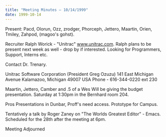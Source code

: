 ```yaml
---
title: "Meeting Minutes – 10/14/1999"
date: 1999-10-14
---
```

Present:  Pacd, Olorun, Ozz, zrodger, Phorceph, Jettero, Maartin, Orien, Tmiley, Zahpod, (magoo's gohst).   </p><p>
Recruiter Ralph Worick - "Unitrac" www.unitrac.com. Ralph plans to be present next week as well - drop by if interested. Looking for  Programmers,  Support, Interns etc. </p><p>
Contact Dr. Trenary. </p><p>
Unitrac Software Corporation (President Greg Ozuzu) 141 East Michigan Avenue Kalamazoo, Michigan 49007 USA Phone - 616-344-0220 ext 230 </p><p>
Maartin, Jettero, Camber and .5 of a Wes Will be giving the budget presentation. Saturday at 1:30pm in the Bernhard room 204. </p><p>
</p><p>
Pros Presentations in Dunbar, Proff's need access. Prototype for Campus. </p><p>
Tentatively a talk by Roger Zaney on "The Worlds Greatest Editor" - Emacs. Scheduled for the 28th after the meeting at 6pm. </p><p>
</p><p>
Meeting Adjourned </p>
